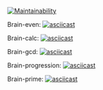 [![Maintainability](https://api.codeclimate.com/v1/badges/a8ff7a565d4d83f616db/maintainability)](https://codeclimate.com/github/anastaska12/First-Project/maintainability)

Brain-even:
[![asciicast](https://asciinema.org/a/jueOUoS6s87zALQSzSthPdalA.svg)](https://asciinema.org/a/jueOUoS6s87zALQSzSthPdalA)

Brain-calc:
[![asciicast](https://asciinema.org/a/KqqJDbUMxsS1QNlt3eC6qu3uA.svg)](https://asciinema.org/a/KqqJDbUMxsS1QNlt3eC6qu3uA)

Brain-gcd:
[![asciicast](https://asciinema.org/a/oxdWSMPma9u7Onmv9J6RCuPq3.svg)](https://asciinema.org/a/oxdWSMPma9u7Onmv9J6RCuPq3)

Brain-progression:
[![asciicast](https://asciinema.org/a/T6yRtDGRJAlOKL77P9E11Xuhx.svg)](https://asciinema.org/a/T6yRtDGRJAlOKL77P9E11Xuhx)

Brain-prime:
[![asciicast](https://asciinema.org/a/rqRgja7DDxVQYXhdyytHUYiej.svg)](https://asciinema.org/a/rqRgja7DDxVQYXhdyytHUYiej)
